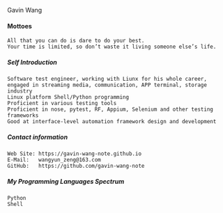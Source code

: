 Gavin Wang


#### Mottoes

    All that you can do is dare to do your best.
    Your time is limited, so don’t waste it living someone else’s life.


##### Self Introduction

    Software test engineer, working with Liunx for his whole career, engaged in streaming media, communication, APP terminal, storage industry
    Linux platform Shell/Python programming
    Proficient in various testing tools
    Proficient in nose, pytest, RF, Appium, Selenium and other testing frameworks
    Good at interface-level automation framework design and development


##### Contact information 

    Web Site: https://gavin-wang-note.github.io
    E-Mail:   wangyun_zeng@163.com
    GitHub:   https://github.com/gavin-wang-note


##### My Programming Languages Spectrum

    Python
    Shell

